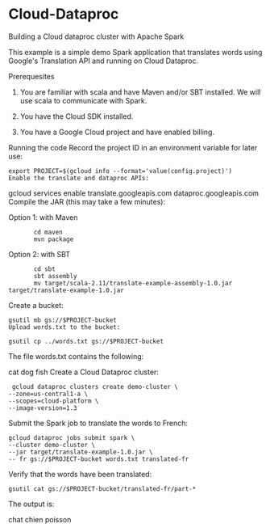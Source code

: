 # Cloud-Dataproc
Building a Cloud dataproc cluster with Apache Spark 



This example is a simple demo Spark application that translates words using Google's Translation API and running on Cloud Dataproc.

Prerequesites
1. You are familiar with scala and have Maven and/or SBT installed. We will use scala to communicate with Spark.

2. You have the Cloud SDK installed.

3. You have a Google Cloud project and have enabled billing.

Running the code
Record the project ID in an environment variable for later use:

    export PROJECT=$(gcloud info --format='value(config.project)')
    Enable the translate and dataproc APIs:

gcloud services enable translate.googleapis.com dataproc.googleapis.com
Compile the JAR (this may take a few minutes):

Option 1: with Maven

           cd maven
           mvn package
Option 2: with SBT

           cd sbt
           sbt assembly
           mv target/scala-2.11/translate-example-assembly-1.0.jar target/translate-example-1.0.jar
Create a bucket:

    gsutil mb gs://$PROJECT-bucket
    Upload words.txt to the bucket:

    gsutil cp ../words.txt gs://$PROJECT-bucket
The file words.txt contains the following:

cat
dog
fish
Create a Cloud Dataproc cluster:

     gcloud dataproc clusters create demo-cluster \
    --zone=us-central1-a \
    --scopes=cloud-platform \
    --image-version=1.3
Submit the Spark job to translate the words to French:

    gcloud dataproc jobs submit spark \
    --cluster demo-cluster \
    --jar target/translate-example-1.0.jar \
    -- fr gs://$PROJECT-bucket words.txt translated-fr
Verify that the words have been translated:

    gsutil cat gs://$PROJECT-bucket/translated-fr/part-*
The output is:

chat
chien
poisson

